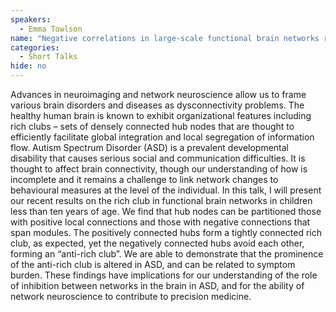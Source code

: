 ```yaml
---
speakers:
  - Emma Towlson
name: "Negative correlations in large-scale functional brain networks reveal an 'anti-rich club' which is disrupted in Autism Spectrum Disorder"
categories:
  - Short Talks
hide: no
---
```

Advances in neuroimaging and network neuroscience allow us to frame various brain disorders and diseases as dysconnectivity problems. The healthy human brain is known to exhibit organizational features including rich clubs – sets of densely connected hub nodes that are thought to efficiently facilitate global integration and local segregation of information flow. Autism Spectrum Disorder (ASD) is a prevalent developmental disability that causes serious social and communication difficulties. It is thought to affect brain connectivity, though our understanding of how is incomplete and it remains a challenge to link network changes to behavioural measures at the level of the individual. In this talk, I will present our recent results on the rich club in functional brain networks in children less than ten years of age. We find that hub nodes can be partitioned those with positive local connections and those with negative connections that span modules. The positively connected hubs form a tightly connected rich club, as expected, yet the negatively connected hubs avoid each other, forming an “anti-rich club”. We are able to demonstrate that the prominence of the anti-rich club is altered in ASD, and can be related to symptom burden. These findings have implications for our understanding of the role of inhibition between networks in the brain in ASD, and for the ability of network neuroscience to contribute to precision medicine.
